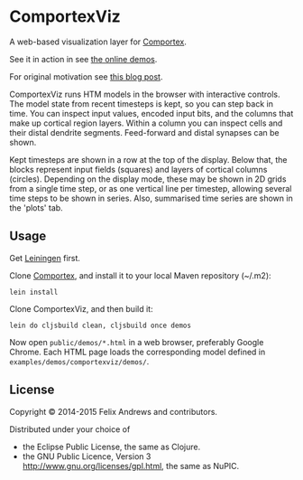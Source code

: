 # ComportexViz

A web-based visualization layer for
[Comportex](http://github.com/nupic-community/comportex/).

See it in action in see [the online demos](https://nupic-community.github.io/comportexviz/).

For original motivation see [this blog
post](http://floybix.github.io/2014/07/11/visualization-driven-development-of-the-cortical-learning-algorithm/).

ComportexViz runs HTM models in the browser with interactive
controls. The model state from recent timesteps is kept, so you can step
back in time. You can inspect input values, encoded input bits, and the
columns that make up cortical region layers. Within a column you can inspect
cells and their distal dendrite segments. Feed-forward and distal synapses
can be shown.

Kept timesteps are shown in a row at the top of the display.
Below that, the blocks represent input fields (squares) and
layers of cortical columns (circles). Depending on the display mode,
these may be shown in 2D grids from a single time step, or as one
vertical line per timestep, allowing several time steps to be shown
in series. Also, summarised time series are shown in the 'plots' tab.


## Usage

Get [Leiningen](http://leiningen.org/) first.

Clone [Comportex](http://github.com/nupic-community/comportex/),
and install it to your local Maven repository (~/.m2):

```
lein install
```

Clone ComportexViz, and then build it:

```
lein do cljsbuild clean, cljsbuild once demos
```

Now open `public/demos/*.html` in a web browser, preferably Google
Chrome. Each HTML page loads the corresponding model defined
in `examples/demos/comportexviz/demos/`.


## License

Copyright © 2014-2015 Felix Andrews and contributors.

Distributed under your choice of
* the Eclipse Public License, the same as Clojure.
* the GNU Public Licence, Version 3 http://www.gnu.org/licenses/gpl.html, the same as NuPIC.
